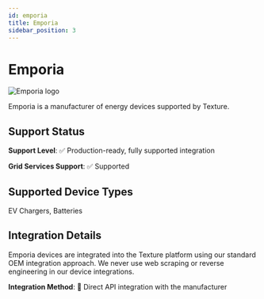 ```yaml
---
id: emporia
title: Emporia
sidebar_position: 3
---
```


# Emporia

<div style={{ textAlign: 'center', margin: '20px 0' }}>
  <img 
    src="https://device.cms.texture.energy/logo/Emporia%20Vector%20Icon.svg" 
    alt="Emporia logo" 
    style={{ maxWidth: '200px', maxHeight: '150px' }}
  />
</div>

Emporia is a manufacturer of energy devices supported by Texture.



## Support Status

**Support Level**: ✅ Production-ready, fully supported integration

**Grid Services Support**: ✅ Supported

## Supported Device Types

EV Chargers, Batteries

## Integration Details

Emporia devices are integrated into the Texture platform using our standard OEM integration approach. We never use web scraping or reverse engineering in our device integrations.

**Integration Method**: 🔌 Direct API integration with the manufacturer




